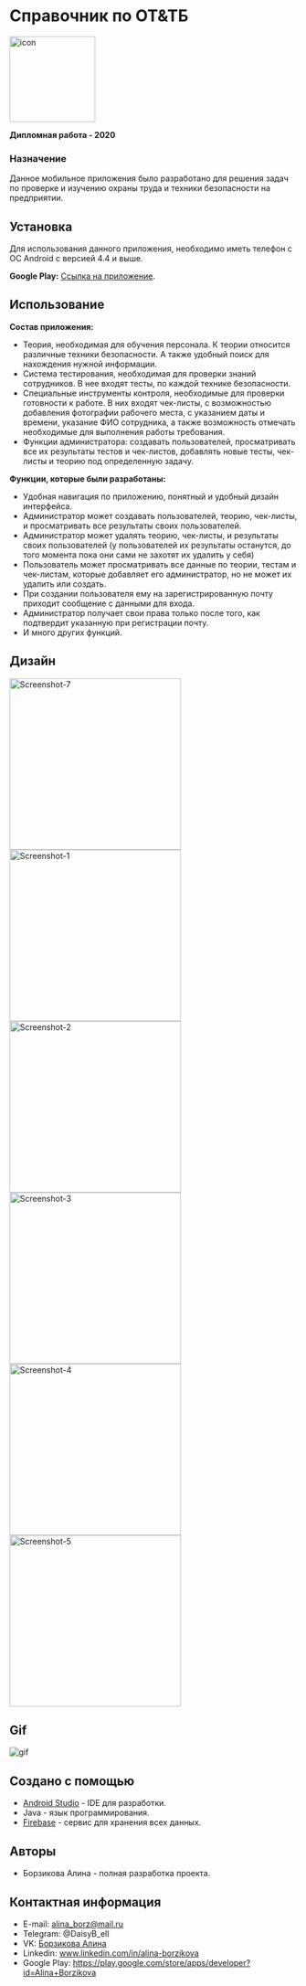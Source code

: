 # Справочник по ОТ&ТБ
<p>
 <a href="https://imgbb.com/"><img src="https://i.ibb.co/470jRyq/icon.jpg" 
 alt="icon" border="0" height="150"></a>
</p>

**Дипломная работа - 2020**
### Назначение
Данное мобильное приложения было разработано для
решения задач по проверке и изучению охраны труда и техники безопасности на предприятии.

## Установка
Для использования данного приложения, необходимо иметь телефон с ОС Android с версией 4.4 и выше.

**Google Play:** [Ссылка на приложение](https://play.google.com/store/apps/details?id=com.daisybell.myapp).

## Использование

**Состав приложения:**
- Теория, необходимая для обучения персонала. К теории относится различные техники безопасности. А также удобный поиск для нахождения нужной информации.
- Система тестирования, необходимая для проверки знаний сотрудников. В нее входят тесты, по каждой технике безопасности.
- Специальные инструменты контроля, необходимые для проверки готовности к работе. В них входят чек-листы, с возможностью добавления фотографии рабочего места, с указанием даты и времени, указание ФИО сотрудника, а также возможность отмечать необходимые для выполнения работы требования.
- Функции администратора: создавать пользователей, просматривать все их результаты тестов и чек-листов, добавлять новые тесты, чек-листы и теорию под определенную задачу.

**Функции, которые были разработаны:**
- Удобная навигация по приложению, понятный и удобный дизайн интерфейса.
- Администратор может создавать пользователей, теорию, чек-листы, и просматривать все результаты своих пользователей.
- Администратор может удалять теорию, чек-листы, и результаты своих пользователей (у пользователей их результаты останутся, до того момента пока они сами не захотят их удалить у себя)
- Пользователь может просматривать все данные по теории, тестам и чек-листам, которые добавляет его администратор, но не может их удалить или создать.
- При создании пользователя ему на зарегистрированную почту приходит сообщение с данными для входа.
- Администратор получает свои права только после того, как подтвердит указанную при регистрации почту.
- И много других функций.

## Дизайн
<p>
 <a href="https://ibb.co/1Zyph6G"><img src="https://i.ibb.co/VVnhrmY/Screenshot-7.png"
  alt="Screenshot-7" border="0" height="300"></a>
 <a href="https://ibb.co/p1cLkz0"><img src="https://i.ibb.co/HK6H9zF/Screenshot-1.png"
  alt="Screenshot-1" border="0" height="300"></a>
 <a href="https://ibb.co/34d2J2W"><img src="https://i.ibb.co/ZGX5Z5K/Screenshot-2.png"
  alt="Screenshot-2" border="0" height="300"></a>
 <a href="https://ibb.co/j5m82Gd"><img src="https://i.ibb.co/rtYQSMg/Screenshot-3.png"
  alt="Screenshot-3" border="0" height="300"></a>
 <a href="https://ibb.co/tQd4nbt"><img src="https://i.ibb.co/LYG8BCW/Screenshot-4.png"
  alt="Screenshot-4" border="0" height="300"></a>
 <a href="https://ibb.co/x7YjZ1H"><img src="https://i.ibb.co/HHCzZtd/Screenshot-5.png"
  alt="Screenshot-5" border="0" height="300"></a>
</p>

## Gif
![gif](demo.gif)

## Создано с помощью
- [Android Studio](https://developer.android.com/studio) - IDE для разработки.
- Java - язык программирования.
- [Firebase](https://firebase.google.com/?hl=ru) - сервис для хранения всех данных.

## Авторы
- Борзикова Алина - полная разработка проекта.

## Контактная информация

- E-mail: alina_borz@mail.ru
- Telegram: @DaisyB_ell
- VK: [Борзикова Алина](https://vk.com/alinka_borz)
- Linkedin: www.linkedin.com/in/alina-borzikova
- Google Play: https://play.google.com/store/apps/developer?id=Alina+Borzikova
